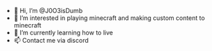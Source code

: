 - 👋 Hi, I’m @J0O3isDumb
- 👀 I’m interested in playing minecraft and making custom content to minecraft
- 🌱 I’m currently learning how to live 
- 📫 Contact me via discord 

<!---
J0O3isDumb/J0O3isDumb is a ✨ special ✨ repository because its `README.md` (this file) appears on your GitHub profile.
You can click the Preview link to take a look at your changes.
--->
